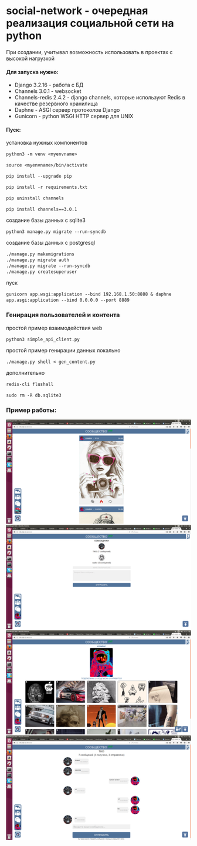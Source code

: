 # social-network - очередная реализация социальной сети на python

При создании, учитывал возможность использовать в проектах с высокой нагрузкой

#### Для запуска нужно:

* Django 3.2.16 - работа с БД
* Channels 3.0.1 - websocket
* Channels-redis 2.4.2 - django channels, которые используют Redis в качестве резервного хранилища
* Daphne - ASGI сервер протоколов Django
* Gunicorn - python WSGI HTTP сервер для UNIX

#### Пуск:

установка нужных компонентов   
```
python3 -m venv <myenvname>
```

```
source <myenvname>/bin/activate
```

```
pip install --upgrade pip
```

```
pip install -r requirements.txt
```

```
pip uninstall channels
```

```
pip install channels==3.0.1
```

создание базы данных с sqlite3   
```
python3 manage.py migrate --run-syncdb
```

создание базы данных с postgresql
```
./manage.py makemigrations   
./manage.py migrate auth   
./manage.py migrate --run-syncdb   
./manage.py createsuperuser   
```

пуск   
```
gunicorn app.wsgi:application --bind 192.168.1.50:8888 & daphne app.asgi:application --bind 0.0.0.0 --port 8889
```

### Генирация пользователей и контента  
 
простой пример взаимодействия web   
```
python3 simple_api_client.py
```

простой пример генирации данных локально
```
./manage.py shell < gen_content.py
```

дополнительно   
```
redis-cli flushall
```

```
sudo rm -R db.sqlite3
```


### Пример работы:
![Иллюстрация к проекту](https://github.com/evilsadko/social-network/blob/v0.2/media/skr1.png)
![Иллюстрация к проекту](https://github.com/evilsadko/social-network/blob/v0.2/media/skr2.png)
![Иллюстрация к проекту](https://github.com/evilsadko/social-network/blob/v0.2/media/skr3.png)
![Иллюстрация к проекту](https://github.com/evilsadko/social-network/blob/v0.2/media/skr4.png)


